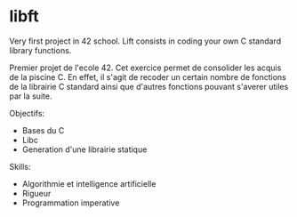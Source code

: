 # libft
Very first project in 42 school. Lift consists in coding your own C standard library functions.

Premier projet de l'ecole 42. Cet exercice permet de consolider les acquis de la piscine C.
En effet, il s'agit de recoder un certain nombre de fonctions de la librairie C standard ainsi que d'autres fonctions
pouvant s'averer utiles par la suite.

Objectifs:
- Bases du C
- Libc
- Generation d'une librairie statique

Skills:
- Algorithmie et intelligence artificielle
- Rigueur
- Programmation imperative
